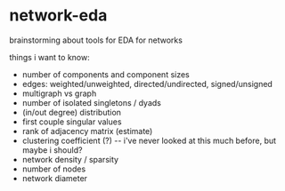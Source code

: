 # network-eda
brainstorming about tools for EDA for networks

things i want to know:

- number of components and component sizes
- edges: weighted/unweighted, directed/undirected, signed/unsigned
- multigraph vs graph
- number of isolated singletons / dyads
- (in/out degree) distribution
- first couple singular values
- rank of adjacency matrix (estimate)
- clustering coefficient (?) -- i've never looked at this much before, but maybe i should?
- network density / sparsity
- number of nodes
- network diameter
